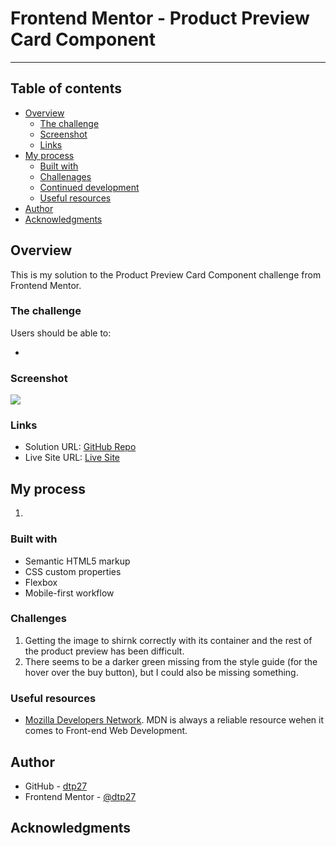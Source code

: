 # Frontend Mentor - Product Preview Card Component

---

## Table of contents

- [Overview](#overview)
  - [The challenge](#the-challenge)
  - [Screenshot](#screenshot)
  - [Links](#links)
- [My process](#my-process)
  - [Built with](#built-with)
  - [Challenages](#what-i-learned)
  - [Continued development](#continued-development)
  - [Useful resources](#useful-resources)
- [Author](#author)
- [Acknowledgments](#acknowledgments)


## Overview
This is my solution to the Product Preview Card Component challenge from Frontend Mentor.

### The challenge

Users should be able to:

-

### Screenshot

![](./screenshot.jpg)


### Links

- Solution URL: [GitHub Repo](https://github.com/dtp27/product-preview-card-component)
- Live Site URL: [Live Site](https://your-live-site-url.com)

## My process
1. 

### Built with

- Semantic HTML5 markup
- CSS custom properties
- Flexbox
- Mobile-first workflow

### Challenges
1. Getting the image to shirnk correctly with its container and the rest of the product preview has been difficult.
2. There seems to be a darker green missing from the style guide (for the hover over the buy button), but I could also be missing something.

### Useful resources

- [Mozilla Developers Network](https://developer.mozilla.org/en-US/). MDN is always a reliable resource wehen it comes to Front-end Web Development.

## Author

- GitHub - [dtp27](https://github.com/dtp27)
- Frontend Mentor - [@dtp27](https://www.frontendmentor.io/profile/dtp27)

## Acknowledgments

